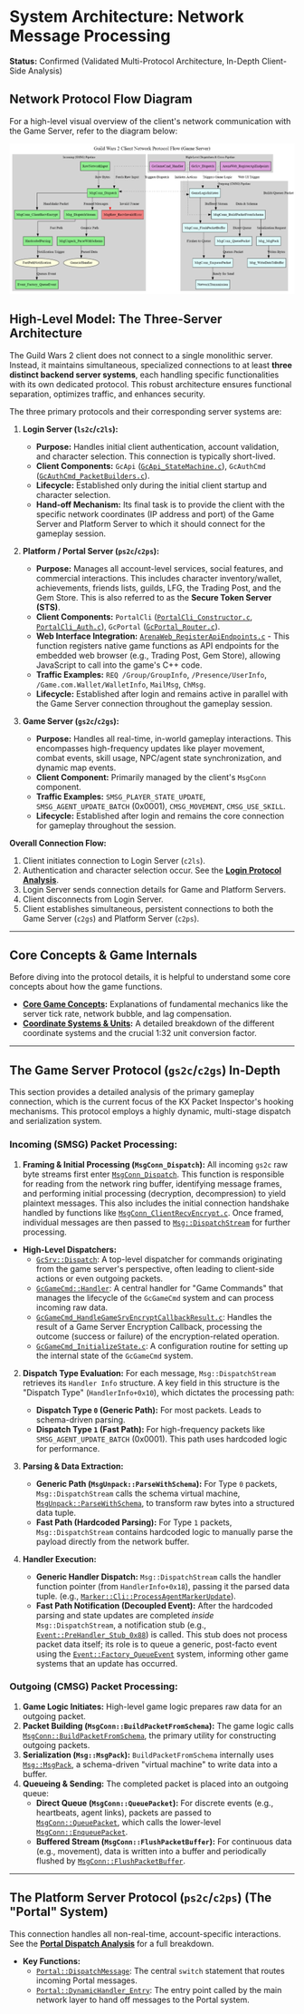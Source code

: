 # System Architecture: Network Message Processing

**Status:** Confirmed (Validated Multi-Protocol Architecture, In-Depth Client-Side Analysis)

## Network Protocol Flow Diagram

For a high-level visual overview of the client's network communication with the Game Server, refer to the diagram below:

![Network Protocol Flow Diagram](../images/network_protocol_flow.png)

## High-Level Model: The Three-Server Architecture

The Guild Wars 2 client does not connect to a single monolithic server. Instead, it maintains simultaneous, specialized connections to at least **three distinct backend server systems**, each handling specific functionalities with its own dedicated protocol. This robust architecture ensures functional separation, optimizes traffic, and enhances security.

The three primary protocols and their corresponding server systems are:

1.  **Login Server (`ls2c`/`c2ls`):**
    *   **Purpose:** Handles initial client authentication, account validation, and character selection. This connection is typically short-lived.
    *   **Client Components:** `GcApi` ([`GcApi_StateMachine.c`](raw_decompilations/cmsg/login/GcApi_StateMachine.c)), `GcAuthCmd` ([`GcAuthCmd_PacketBuilders.c`](raw_decompilations/cmsg/login/GcAuthCmd_PacketBuilders.c)).
    *   **Lifecycle:** Established only during the initial client startup and character selection.
    *   **Hand-off Mechanism:** Its final task is to provide the client with the specific network coordinates (IP address and port) of the Game Server and Platform Server to which it should connect for the gameplay session.

2.  **Platform / Portal Server (`ps2c`/`c2ps`):**
    *   **Purpose:** Manages all account-level services, social features, and commercial interactions. This includes character inventory/wallet, achievements, friends lists, guilds, LFG, the Trading Post, and the Gem Store. This is also referred to as the **Secure Token Server (STS)**.
    *   **Client Components:** `PortalCli` ([`PortalCli_Constructor.c`](raw_decompilations/cmsg/portal/PortalCli_Constructor.c), [`PortalCli_Auth.c`](raw_decompilations/cmsg/portal/PortalCli_Auth.c)), `GcPortal` ([`GcPortal_Router.c`](raw_decompilations/cmsg/portal/GcPortal_Router.c)).
    *   **Web Interface Integration:** [`ArenaWeb_RegisterApiEndpoints.c`](raw_decompilations/web_interface/ArenaWeb_RegisterApiEndpoints.c) - This function registers native game functions as API endpoints for the embedded web browser (e.g., Trading Post, Gem Store), allowing JavaScript to call into the game's C++ code.
    *   **Traffic Examples:** `REQ /Group/GroupInfo`, `/Presence/UserInfo`, `/Game.com.Wallet/WalletInfo`, `MailMsg`, `ChMsg`.
    *   **Lifecycle:** Established after login and remains active in parallel with the Game Server connection throughout the gameplay session.

3.  **Game Server (`gs2c`/`c2gs`):**
    *   **Purpose:** Handles all real-time, in-world gameplay interactions. This encompasses high-frequency updates like player movement, combat events, skill usage, NPC/agent state synchronization, and dynamic map events.
    *   **Client Component:** Primarily managed by the client's `MsgConn` component.
    *   **Traffic Examples:** `SMSG_PLAYER_STATE_UPDATE`, `SMSG_AGENT_UPDATE_BATCH` (0x0001), `CMSG_MOVEMENT`, `CMSG_USE_SKILL`.
    *   **Lifecycle:** Established after login and remains the core connection for gameplay throughout the session.

**Overall Connection Flow:**
1.  Client initiates connection to Login Server (`c2ls`).
2.  Authentication and character selection occur. See the **[Login Protocol Analysis](./methodologies/discovery_playbooks/login-protocol-analysis.md)**.
3.  Login Server sends connection details for Game and Platform Servers.
4.  Client disconnects from Login Server.
5.  Client establishes simultaneous, persistent connections to both the Game Server (`c2gs`) and Platform Server (`c2ps`).

---

## Core Concepts & Game Internals

Before diving into the protocol details, it is helpful to understand some core concepts about how the game functions.

*   **[Core Game Concepts](./game-concepts.md):** Explanations of fundamental mechanics like the server tick rate, network bubble, and lag compensation.
*   **[Coordinate Systems & Units](./coordinate-systems.md):** A detailed breakdown of the different coordinate systems and the crucial 1:32 unit conversion factor.

---

## The Game Server Protocol (`gs2c`/`c2gs`) In-Depth

This section provides a detailed analysis of the primary gameplay connection, which is the current focus of the KX Packet Inspector's hooking mechanisms. This protocol employs a highly dynamic, multi-stage dispatch and serialization system.

### Incoming (SMSG) Packet Processing:

1.  **Framing & Initial Processing (`MsgConn_Dispatch`):** All incoming `gs2c` raw byte streams first enter [`MsgConn_Dispatch`](raw_decompilations/smsg/MsgConn_Dispatch.c). This function is responsible for reading from the network ring buffer, identifying message frames, and performing initial processing (decryption, decompression) to yield plaintext messages. This also includes the initial connection handshake handled by functions like [`MsgConn_ClientRecvEncrypt.c`](raw_decompilations/smsg/MsgConn_ClientRecvEncrypt.c). Once framed, individual messages are then passed to [`Msg::DispatchStream`](raw_decompilations/smsg/Msg_DispatchStream.c) for further processing.

*   **High-Level Dispatchers:**
    *   [`GcSrv::Dispatch`](raw_decompilations/smsg/GcSrv_Dispatch.c): A top-level dispatcher for commands originating from the game server's perspective, often leading to client-side actions or even outgoing packets.
    *   [`GcGameCmd::Handler`](raw_decompilations/cmsg/GcGameCmd_Handler.c): A central handler for "Game Commands" that manages the lifecycle of the `GcGameCmd` system and can process incoming raw data.
    *   [`GcGameCmd_HandleGameSrvEncryptCallbackResult.c`](raw_decompilations/cmsg/GcGameCmd_HandleGameSrvEncryptCallbackResult.c): Handles the result of a Game Server Encryption Callback, processing the outcome (success or failure) of the encryption-related operation.
    *   [`GcGameCmd_InitializeState.c`](raw_decompilations/cmsg/GcGameCmd_InitializeState.c): A configuration routine for setting up the internal state of the `GcGameCmd` system.

2.  **Dispatch Type Evaluation:** For each message, `Msg::DispatchStream` retrieves its `Handler Info` structure. A key field in this structure is the "Dispatch Type" (`HandlerInfo+0x10`), which dictates the processing path:
    *   **Dispatch Type `0` (Generic Path):** For most packets. Leads to schema-driven parsing.
    *   **Dispatch Type `1` (Fast Path):** For high-frequency packets like `SMSG_AGENT_UPDATE_BATCH` (0x0001). This path uses hardcoded logic for performance.

3.  **Parsing & Data Extraction:**
    *   **Generic Path (`MsgUnpack::ParseWithSchema`):** For Type `0` packets, `Msg::DispatchStream` calls the schema virtual machine, [`MsgUnpack::ParseWithSchema`](raw_decompilations/common/MsgUnpack_ParseWithSchema.c), to transform raw bytes into a structured data tuple.
    *   **Fast Path (Hardcoded Parsing):** For Type `1` packets, `Msg::DispatchStream` contains hardcoded logic to manually parse the payload directly from the network buffer.

4.  **Handler Execution:**
    *   **Generic Handler Dispatch:** `Msg::DispatchStream` calls the handler function pointer (from `HandlerInfo+0x18`), passing it the parsed data tuple. (e.g., [`Marker::Cli::ProcessAgentMarkerUpdate`](raw_decompilations/smsg/Marker_Cli_ProcessAgentMarkerUpdate.c)).
    *   **Fast Path Notification (Decoupled Event):** After the hardcoded parsing and state updates are completed *inside* `Msg::DispatchStream`, a notification stub (e.g., [`Event::PreHandler_Stub_0x88`](raw_decompilations/common/event_system/Event_PreHandler_Stub_0x88.c)) is called. This stub does not process packet data itself; its role is to queue a generic, post-facto event using the [`Event::Factory_QueueEvent`](raw_decompilations/common/event_system/Event_Factory_QueueEvent.c) system, informing other game systems that an update has occurred.

### Outgoing (CMSG) Packet Processing:

1.  **Game Logic Initiates:** High-level game logic prepares raw data for an outgoing packet.
2.  **Packet Building (`MsgConn::BuildPacketFromSchema`):** The game logic calls [`MsgConn::BuildPacketFromSchema`](raw_decompilations/cmsg/MsgConn_BuildPacketFromSchema.c), the primary utility for constructing outgoing packets.
3.  **Serialization (`Msg::MsgPack`):** `BuildPacketFromSchema` internally uses [`Msg::MsgPack`](raw_decompilations/cmsg/Msg_MsgPack.c), a schema-driven "virtual machine" to write data into a buffer.
4.  **Queueing & Sending:** The completed packet is placed into an outgoing queue:
    *   **Direct Queue (`MsgConn::QueuePacket`):** For discrete events (e.g., heartbeats, agent links), packets are passed to [`MsgConn::QueuePacket`](raw_decompilations/cmsg/MsgConn_QueuePacket.c), which calls the lower-level [`MsgConn::EnqueuePacket`](raw_decompilations/cmsg/MsgConn_EnqueuePacket.c).
    *   **Buffered Stream (`MsgConn::FlushPacketBuffer`):** For continuous data (e.g., movement), data is written into a buffer and periodically flushed by [`MsgConn::FlushPacketBuffer`](raw_decompilations/cmsg/MsgConn_FlushPacketBuffer.c).

---

## The Platform Server Protocol (`ps2c`/`c2ps`) (The "Portal" System)

This connection handles all non-real-time, account-specific interactions. See the **[Portal Dispatch Analysis](./methodologies/discovery_playbooks/portal-dispatch-analysis.md)** for a full breakdown.

*   **Key Functions:**
    *   [`Portal::DispatchMessage`](raw_decompilations/smsg/Portal_DispatchMessage.c): The central `switch` statement that routes incoming Portal messages.
    *   [`Portal::DynamicHandler_Entry`](raw_decompilations/smsg/Portal_DynamicHandler_Entry.c): The entry point called by the main network layer to hand off messages to the Portal system.